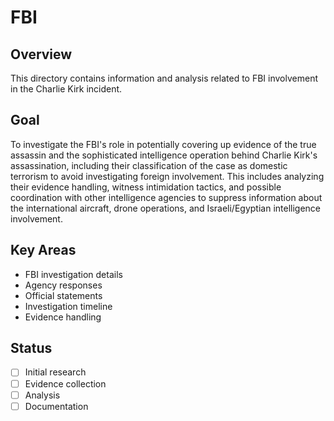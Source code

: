 # FBI

## Overview
This directory contains information and analysis related to FBI involvement in the Charlie Kirk incident.

## Goal
To investigate the FBI's role in potentially covering up evidence of the true assassin and the sophisticated intelligence operation behind Charlie Kirk's assassination, including their classification of the case as domestic terrorism to avoid investigating foreign involvement. This includes analyzing their evidence handling, witness intimidation tactics, and possible coordination with other intelligence agencies to suppress information about the international aircraft, drone operations, and Israeli/Egyptian intelligence involvement.

## Key Areas
- FBI investigation details
- Agency responses
- Official statements
- Investigation timeline
- Evidence handling

## Status
- [ ] Initial research
- [ ] Evidence collection
- [ ] Analysis
- [ ] Documentation